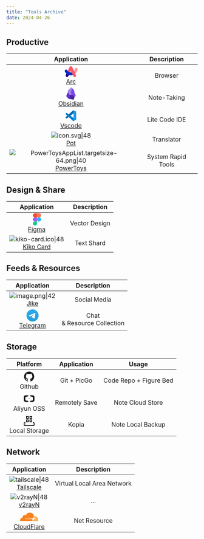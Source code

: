 ```yaml
---
title: "Tools Archive"
date: 2024-04-26
---
```


##  Productive

|                                                                                                                                                                                                                                                                                                                                                                                                                                                                                                                                                                                                                                                                                                                                                                                                                                                                                                                                                                                                                                                                                                                                                                                                                                                                                                                                                                                                                                                                                                                                                                                                                                                                                                                                                                                                                                                                                                                                                                                                                                                                                                                                                                                                                                                                                                                                                                                                                                                                                                                                                                                                                                                                                                                                                                                                                                                                                                                                                                                                                                                                                                                                                                                                        **Application**                                                                                                                                                                                                                                                                                                                                                                                                                                                                                                                                                                                                                                                                                                                                                                                                                                                                                                                                                                                                                                                                                                                                                                                                                                                                                                                                                                                                                                                                                                                                                                                                                                                                                                                                                                                                                                                                                                                                                                                                                                                                                                                                                                                                                                                                                                                                                                                                                                                                                                                                                                                                                                                                                                                                                                                                                                                                                                                                                                                                                                                                                                                                                                                                        |  **Description**   |
| :---------------------------------------------------------------------------------------------------------------------------------------------------------------------------------------------------------------------------------------------------------------------------------------------------------------------------------------------------------------------------------------------------------------------------------------------------------------------------------------------------------------------------------------------------------------------------------------------------------------------------------------------------------------------------------------------------------------------------------------------------------------------------------------------------------------------------------------------------------------------------------------------------------------------------------------------------------------------------------------------------------------------------------------------------------------------------------------------------------------------------------------------------------------------------------------------------------------------------------------------------------------------------------------------------------------------------------------------------------------------------------------------------------------------------------------------------------------------------------------------------------------------------------------------------------------------------------------------------------------------------------------------------------------------------------------------------------------------------------------------------------------------------------------------------------------------------------------------------------------------------------------------------------------------------------------------------------------------------------------------------------------------------------------------------------------------------------------------------------------------------------------------------------------------------------------------------------------------------------------------------------------------------------------------------------------------------------------------------------------------------------------------------------------------------------------------------------------------------------------------------------------------------------------------------------------------------------------------------------------------------------------------------------------------------------------------------------------------------------------------------------------------------------------------------------------------------------------------------------------------------------------------------------------------------------------------------------------------------------------------------------------------------------------------------------------------------------------------------------------------------------------------------------------------------------------------------------------------------------------------------------------------------------------------------------------------------------------------------------------------------------------------------------------------------------------------------------------------------------------------------------------------------------------------------------------------------------------------------------------------------------------------------------------------------------------------------------------------------------------------------------------------------------------------------------------------------------------------------------------------------------------------------------------------------------------------------------------------------------------------------------------------------------------------------------------------------------------------------------------------------------------------------------------------------------------------------------------------------------------------------------------------------------------------------------------------------------------------------------------------------------------------------------------------------------------------------------------------------------------------------------------------------------------------------------------------------------------------------------------------------------------------------------------------------------------------------------------------------------------------------------------------------------------------------------------------------------------------------------------------------------------------------------------------------------------------------------------------------------------------------------------------------------------------------------------------------------------------------------------------------------------------------------------------------------------------------------------------------------------------------------------------------------------------------------------------------------------------------------------------------------------------------------------------------------------------------------------------------------------------------------------------------------------------------------------------------------------------------------------------------------------------------------------------------------------------------------------------------------------------------------------------------------------------------------------------------------------------------------------------------------------------------------------------------------------------------------------------------------------------------------------------------------------------------------------------------------------------------------------------------------------------------------------------------------------------------------------------------------------------------------------------------------------------------------------------------------------------------------------------------------------------------------------------------: | :----------------: |
|                                                                                                                                                                                                                                                                                                                                                                                                                                                                                                                                                                                                                                                                                                                                                                                                                                                                                                                                                                                                                                                                                                                                                                                                                                                                                                                                                                                                                                                                                                                                                                                                                                                                                                                                                                                                                                                                                                        <svg xmlns="http://www.w3.org/2000/svg" width="37.41" height="32" viewBox="0 0 256 219"><path fill="#FFF" d="M123.632.012c13.836.398 26.332 8.52 32.32 21.089l23.761 49.984l.382-.966a58.846 58.846 0 0 0 2.315-7.64l.332-1.548c4.004-20.02 23.463-32.977 43.52-29.016a36.982 36.982 0 0 1 29.018 43.526c-5.337 26.652-19.095 51.387-38.829 70.983l-.625.607l8.33 17.514c9.668 20.33-.349 44.903-21.4 51.799l-.95.297l-.725.219a36.691 36.691 0 0 1-9.897 1.373a37.012 37.012 0 0 1-33.42-21.102l-6.43-13.518l-1.622.402c-8.692 2.054-17.508 3.192-26.328 3.367l-2.405.024c-8.488 0-17.116-.987-25.736-2.9l-1.7-.396l-6.177 12.987a36.972 36.972 0 0 1-20.713 18.852l-1.1.382a36.963 36.963 0 0 1-28.96-2.484c-17.56-9.334-24.256-31.186-15.688-49.235l7.67-16.129l-.67-.65C17.39 137.46 9.054 125.67 3.524 112.996l-.737-1.733l-.106-.281C-4.93 92.058 4.21 70.517 23.122 62.86c14.834-6.005 31.278-1.693 41.39 9.578l.19.218l24.446-51.422A36.858 36.858 0 0 1 121.535.01L122.57 0z"/><path fill="#1A007F" d="m87.118 170.045l21.896-46.068c-16.724-3.552-33.551-13.897-43.068-26.482L43.05 145.63c12.723 10.793 27.999 19.276 44.068 24.414"/><path fill="#4E000A" d="M178.495 96.115c-11 13.483-26.275 23.483-42.62 27.379l21.827 45.93c15.931-5.38 30.827-14.069 43.69-25.206z"/><path fill="#1A007F" d="M43.05 145.631L31.602 169.7c-5.828 12.241-1.449 27.31 10.551 33.689c12.724 6.758 28.379 1.483 34.517-11.38l10.448-21.964A130.635 130.635 0 0 1 43.05 145.63"/><path fill="#FF9396" d="M223.942 43.565a25.137 25.137 0 0 0-29.585 19.723c-2.414 12.07-8.069 23.31-15.862 32.862l22.862 48.137c21.103-18.31 36.688-43.24 42.275-71.137c2.724-13.655-6.104-26.896-19.69-29.585"/><path fill="#002DC8" d="M135.875 123.494c-4.896 1.172-9.896 1.793-14.896 1.793c-3.896 0-7.93-.448-11.965-1.31c-16.724-3.552-33.551-13.897-43.068-26.482c-2.38-3.138-4.31-6.414-5.655-9.759c-5.207-12.862-19.862-19.068-32.724-13.896C14.705 79.047 8.5 93.702 13.671 106.563c5.896 14.62 16.31 28.034 29.379 39.068a130.48 130.48 0 0 0 44.033 24.414c11.069 3.551 22.551 5.517 33.862 5.517c12.551 0 24.93-2.173 36.723-6.138z"/><path fill="#FF536A" d="m213.425 169.596l-12.068-25.378l-22.862-48.103l-.034.035s0-.035.034-.035l-33.24-69.93a25.144 25.144 0 0 0-22.69-14.344c-9.69 0-18.517 5.586-22.689 14.345L65.98 97.495c9.517 12.585 26.344 22.93 43.068 26.482l10.965-23.034c1.035-2.173 4.138-2.173 5.173 0l10.724 22.551h.069h-.07l21.828 45.93l10.724 22.551a25.103 25.103 0 0 0 22.723 14.345c2.242 0 4.483-.31 6.69-.931c15.138-4.173 22.31-21.586 15.551-35.793"/></svg><br>[Arc](https://arc.net/)                                                                                                                                                                                                                                                                                                                                                                                                                                                                                                                                                                                                                                                                                                                                                                                                                                                                                                                                                                                                                                                                                                                                                                                                                                                                                                                                                                                                                                                                                                                                                                                                                                                                                                                                                                                                                                                                                                        |      Browser       |
| <svg xmlns="http://www.w3.org/2000/svg" width="24.68" height="32" viewBox="0 0 256 332"><defs><radialGradient id="logosObsidianIcon0" cx="72.819%" cy="96.934%" r="163.793%" fx="72.819%" fy="96.934%" gradientTransform="rotate(-104 11141.322 0)"><stop offset="0%" stop-color="#FFF" stop-opacity=".4"/><stop offset="100%" stop-opacity=".1"/></radialGradient><radialGradient id="logosObsidianIcon1" cx="52.917%" cy="90.632%" r="190.361%" fx="52.917%" fy="90.632%" gradientTransform="rotate(-82 10746.75 0)"><stop offset="0%" stop-color="#FFF" stop-opacity=".6"/><stop offset="100%" stop-color="#FFF" stop-opacity=".1"/></radialGradient><radialGradient id="logosObsidianIcon2" cx="31.174%" cy="97.138%" r="178.714%" fx="31.174%" fy="97.138%" gradientTransform="rotate(-77 10724.606 0)"><stop offset="0%" stop-color="#FFF" stop-opacity=".8"/><stop offset="100%" stop-color="#FFF" stop-opacity=".4"/></radialGradient><radialGradient id="logosObsidianIcon3" cx="71.813%" cy="99.994%" r="92.086%" fx="71.813%" fy="99.994%" gradientTransform="translate(0 22251839.658)skewY(-90)"><stop offset="0%" stop-color="#FFF" stop-opacity=".3"/><stop offset="100%" stop-opacity=".3"/></radialGradient><radialGradient id="logosObsidianIcon4" cx="117.013%" cy="34.769%" r="328.729%" fx="117.013%" fy="34.769%" gradientTransform="rotate(102 -1004.443 0)"><stop offset="0%" stop-color="#FFF" stop-opacity="0"/><stop offset="100%" stop-color="#FFF" stop-opacity=".2"/></radialGradient><radialGradient id="logosObsidianIcon5" cx="-9.431%" cy="8.712%" r="153.492%" fx="-9.431%" fy="8.712%" gradientTransform="rotate(45 1674.397 0)"><stop offset="0%" stop-color="#FFF" stop-opacity=".2"/><stop offset="100%" stop-color="#FFF" stop-opacity=".4"/></radialGradient><radialGradient id="logosObsidianIcon6" cx="103.902%" cy="-22.172%" r="394.771%" fx="103.902%" fy="-22.172%" gradientTransform="rotate(80 3757.522 0)"><stop offset="0%" stop-color="#FFF" stop-opacity=".1"/><stop offset="100%" stop-color="#FFF" stop-opacity=".3"/></radialGradient><radialGradient id="logosObsidianIcon7" cx="99.348%" cy="89.193%" r="203.824%" fx="99.348%" fy="89.193%" gradientTransform="translate(0 -38783246.548)skewY(-90)"><stop offset="0%" stop-color="#FFF" stop-opacity=".2"/><stop offset="50%" stop-color="#FFF" stop-opacity=".2"/><stop offset="100%" stop-color="#FFF" stop-opacity=".3"/></radialGradient></defs><path fill-opacity=".3" d="M209.056 308.305c-2.043 14.93-16.738 26.638-31.432 22.552c-20.823-5.658-44.946-14.616-66.634-16.266l-33.317-2.515a22.002 22.002 0 0 1-14.144-6.522L6.167 246.778a21.766 21.766 0 0 1-4.244-24.124s35.36-77.478 36.775-81.485c1.257-4.008 6.13-39.211 8.958-58.07a22.002 22.002 0 0 1 7.072-12.965L122.462 9.47a22.002 22.002 0 0 1 31.903 2.672l57.048 71.978a23.18 23.18 0 0 1 4.872 14.38c0 13.594 1.179 41.646 8.8 59.72a236.756 236.756 0 0 0 27.974 45.732a11.001 11.001 0 0 1 .786 12.258c-4.95 8.408-14.851 24.595-28.76 45.26a111.738 111.738 0 0 0-16.108 46.834z"/><path fill="#6C31E3" d="M209.606 305.79c-2.043 15.009-16.737 26.717-31.432 22.71c-20.744-5.737-44.79-14.695-66.555-16.345L78.38 309.64a21.923 21.923 0 0 1-14.144-6.6L6.874 244.106a21.923 21.923 0 0 1-4.243-24.36s35.438-77.792 36.774-81.878c1.336-4.007 6.13-39.289 8.958-58.305a22.002 22.002 0 0 1 7.072-13.044L123.17 5.621a22.002 22.002 0 0 1 31.902 2.75l56.97 72.292a23.338 23.338 0 0 1 4.871 14.38c0 13.673 1.18 41.804 8.723 59.955a238.092 238.092 0 0 0 27.974 45.969a11.001 11.001 0 0 1 .864 12.336c-5.03 8.487-14.851 24.674-28.838 45.497a112.603 112.603 0 0 0-16.03 46.99"/><path fill="url(#logosObsidianIcon0)" d="M70.365 307.44c26.638-53.983 25.93-92.722 14.537-120.225c-10.372-25.459-29.781-41.489-45.025-51.468a19.233 19.233 0 0 1-1.415 4.243L2.631 219.747a21.923 21.923 0 0 0 4.321 24.36l57.284 58.933a23.762 23.762 0 0 0 6.129 4.4"/><path fill="url(#logosObsidianIcon1)" d="M142.814 197.902a86.025 86.025 0 0 1 21.06 4.793c21.844 8.172 41.724 26.56 58.147 61.999c1.179-2.043 2.357-4.008 3.615-5.894a960.226 960.226 0 0 0 28.838-45.497a11.001 11.001 0 0 0-.786-12.336a238.092 238.092 0 0 1-28.052-45.969c-7.544-18.073-8.644-46.282-8.723-59.955c0-5.186-1.65-10.294-4.871-14.38l-56.97-72.292l-.943-1.178c4.165 13.75 3.93 24.752 1.336 34.731c-2.357 9.272-6.757 17.68-11.394 26.56c-1.571 2.986-3.143 6.05-4.636 9.193a110.01 110.01 0 0 0-12.415 45.576c-.786 19.016 3.064 42.825 15.716 74.65z"/><path fill="url(#logosObsidianIcon2)" d="M142.736 197.902c-12.652-31.824-16.502-55.633-15.716-74.65c.786-18.858 6.286-33.002 12.415-45.575l4.715-9.193c4.558-8.88 8.88-17.288 11.315-26.56a61.684 61.684 0 0 0-1.336-34.731c-8.136-8.94-21.96-9.642-30.96-1.572L55.436 66.519a22.002 22.002 0 0 0-7.072 13.044l-8.25 54.69c0 .55-.158 1.022-.236 1.572c15.244 9.901 34.574 25.931 45.025 51.312c2.043 5.029 3.772 10.294 5.029 16.03a157.157 157.157 0 0 1 52.805-5.343z"/><path fill="url(#logosObsidianIcon3)" d="M178.253 328.5c14.616 4.007 29.31-7.701 31.353-22.789a120.225 120.225 0 0 1 12.494-41.017c-16.502-35.44-36.382-53.827-58.148-61.999c-23.18-8.643-48.404-5.736-74.021.472c5.736 26.01 2.357 60.034-19.487 104.273c2.436 1.257 5.186 1.965 7.936 2.2l34.496 2.593c18.701 1.336 46.597 11.001 65.377 16.266"/><path fill="url(#logosObsidianIcon4)" d="M127.177 122.074c-.864 18.859 1.493 40.39 14.144 72.135l-3.929-.393c-11.394-33.081-13.908-50.054-13.044-69.149c.786-19.094 6.994-33.789 13.123-46.361c1.571-3.143 5.186-9.037 6.758-12.023c4.557-8.879 7.622-13.515 10.215-21.609c3.772-11.315 2.986-16.658 2.514-22.001c2.908 19.251-8.172 35.988-16.501 53.04a113.939 113.939 0 0 0-13.358 46.361z"/><path fill="url(#logosObsidianIcon5)" d="M88.674 188.551c1.571 3.458 2.907 6.287 3.85 10.608l-3.379.786c-1.336-5.029-2.357-8.643-4.322-12.965c-11.472-26.953-29.86-40.861-44.79-51.076c18.074 9.744 36.697 25.066 48.64 52.647"/><path fill="url(#logosObsidianIcon6)" d="M92.681 202.617c6.286 29.467-.786 66.948-21.609 103.409c17.445-36.146 25.931-70.8 18.859-102.938l2.75-.55z"/><path fill="url(#logosObsidianIcon7)" d="M164.659 199.867c34.181 12.808 47.383 40.86 57.205 64.355c-12.18-24.516-29.074-51.626-58.462-61.684c-22.317-7.7-41.175-6.758-73.471.55l-.707-3.143c34.26-7.858 52.176-8.8 75.435 0z"/></svg><br>[Obsidian](https://obsidian.md/) |    Note-Taking     |
|                                                                                                                                                                                                                                                                                                                                                                                                                                                                                                                                                                                                                                                                                                                                                                                                                                                                                                                                                                                                                                                                                                                                                                                                                                                                                                                                                                                                                                                                                                                                                                                                                                                                                                                                                                                                                                                                                                                                                                                                                                                                                                                                                                                                                                                                                                                                                                                                                                                                                                                                                                                                                                                                                                                                                         <svg xmlns="http://www.w3.org/2000/svg" width="32" height="32" viewBox="0 0 32 32"><path fill="#0065a9" d="m29.01 5.03l-5.766-2.776a1.742 1.742 0 0 0-1.989.338L2.38 19.8a1.166 1.166 0 0 0-.08 1.647c.025.027.05.053.077.077l1.541 1.4a1.165 1.165 0 0 0 1.489.066L28.142 5.75A1.158 1.158 0 0 1 30 6.672v-.067a1.748 1.748 0 0 0-.99-1.575"/><path fill="#007acc" d="m29.01 26.97l-5.766 2.777a1.745 1.745 0 0 1-1.989-.338L2.38 12.2a1.166 1.166 0 0 1-.08-1.647c.025-.027.05-.053.077-.077l1.541-1.4A1.165 1.165 0 0 1 5.41 9.01l22.732 17.24A1.158 1.158 0 0 0 30 25.328v.072a1.749 1.749 0 0 1-.99 1.57"/><path fill="#1f9cf0" d="M23.244 29.747a1.745 1.745 0 0 1-1.989-.338A1.025 1.025 0 0 0 23 28.684V3.316a1.024 1.024 0 0 0-1.749-.724a1.744 1.744 0 0 1 1.989-.339l5.765 2.772A1.748 1.748 0 0 1 30 6.6v18.8a1.748 1.748 0 0 1-.991 1.576Z"/></svg><br>[Vscode](https://code.visualstudio.com/)                                                                                                                                                                                                                                                                                                                                                                                                                                                                                                                                                                                                                                                                                                                                                                                                                                                                                                                                                                                                                                                                                                                                                                                                                                                                                                                                                                                                                                                                                                                                                                                                                                                                                                                                                                                                                                                                                                                                                                                                                                                                                                                                                                                                                                                                                                                                                                                                                                                                                                                                                                                                                                                                                                                                                          |   Lite Code IDE    |
|                                                                                                                                                                                                                                                                                                                                                                                                                                                                                                                                                                                                                                                                                                                                                                                                                                                                                                                                                                                                                                                                                                                                                                                                                                                                                                                                                                                                                                                                                                                                                                                                                                                                                                                                                                                                                                                                                                                                                                                                                                                                                                                                                                                                                                                                                                                                                                                                                                                                                                                                                                                                                                                                                                                                                                                                                                                                                                                                                                                                                                                                                                                                                ![icon.svg\|48](https://cdn.jsdelivr.net/gh/aBER0724/ob_picture/Img/icon.svg)<br>[Pot](https://github.com/pot-app/pot-desktop)                                                                                                                                                                                                                                                                                                                                                                                                                                                                                                                                                                                                                                                                                                                                                                                                                                                                                                                                                                                                                                                                                                                                                                                                                                                                                                                                                                                                                                                                                                                                                                                                                                                                                                                                                                                                                                                                                                                                                                                                                                                                                                                                                                                                                                                                                                                                                                                                                                                                                                                                                                                                                                                                                                                                                                                                                                                                                                                                                                                                                                                                                                                                                 |     Translator     |
|                                                                                                                                                                                                                                                                                                                                                                                                                                                                                                                                                                                                                                                                                                                                                                                                                                                                                                                                                                                                                                                                                                                                                                                                                                                                                                                                                                                                                                                                                                                                                                                                                                                                                                                                                                                                                                                                                                                                                                                                                                                                                                                                                                                                                                                                                                                                                                                                                                                                                                                                                                                                                                                                                                                                                                                                                                                                                                                                                                                                                                                                                                                   ![PowerToysAppList.targetsize-64.png\|40](https://cdn.jsdelivr.net/gh/aBER0724/ob_picture/Img/PowerToysAppList.targetsize-64.png)<br>[PowerToys](https://github.com/microsoft/PowerToys)                                                                                                                                                                                                                                                                                                                                                                                                                                                                                                                                                                                                                                                                                                                                                                                                                                                                                                                                                                                                                                                                                                                                                                                                                                                                                                                                                                                                                                                                                                                                                                                                                                                                                                                                                                                                                                                                                                                                                                                                                                                                                                                                                                                                                                                                                                                                                                                                                                                                                                                                                                                                                                                                                                                                                                                                                                                                                                                                                                                                                                                                                                                    | System Rapid Tools |

## Design & Share

|                                                                                                                                                                                                                                                                                                                         **Application**                                                                                                                                                                                                                                                                                                                         | **Description** |
| :-------------------------------------------------------------------------------------------------------------------------------------------------------------------------------------------------------------------------------------------------------------------------------------------------------------------------------------------------------------------------------------------------------------------------------------------------------------------------------------------------------------------------------------------------------------------------------------------------------------------------------------------------------------: | :-------------: |
| <svg xmlns="http://www.w3.org/2000/svg" width="32" height="32" viewBox="0 0 128 128"><path fill="#0acf83" d="M45.5 129c11.9 0 21.5-9.6 21.5-21.5V86H45.5C33.6 86 24 95.6 24 107.5S33.6 129 45.5 129m0 0"/><path fill="#a259ff" d="M24 64.5C24 52.6 33.6 43 45.5 43H67v43H45.5C33.6 86 24 76.4 24 64.5m0 0"/><path fill="#f24e1e" d="M24 21.5C24 9.6 33.6 0 45.5 0H67v43H45.5C33.6 43 24 33.4 24 21.5m0 0"/><path fill="#ff7262" d="M67 0h21.5C100.4 0 110 9.6 110 21.5S100.4 43 88.5 43H67zm0 0"/><path fill="#1abcfe" d="M110 64.5c0 11.9-9.6 21.5-21.5 21.5S67 76.4 67 64.5S76.6 43 88.5 43S110 52.6 110 64.5m0 0"/></svg><br>[Figma](https://www.figma.com/) |  Vector Design  |
|                                                                                                                                                                                   ![kiko-card.ico\|48](https://cdn.jsdelivr.net/gh/aBER0724/ob_picture/Img/kiko-card.ico)<br>[Kiko Card](https://apps.apple.com/cn/app/%E5%90%89%E5%85%89%E5%8D%A1%E7%89%87-%E6%96%87%E5%AD%97%E6%8E%92%E7%89%88%E5%92%8C%E6%B5%B7%E6%8A%A5%E7%94%9F%E6%88%90%E5%B7%A5%E5%85%B7/id6463467787)                                                                                                                                                                                   |   Text Shard    |

## Feeds & Resources

|                                                                                                                                                                                                                                                                                                                                                                                                                                                                                                                                                                                                                                     **Application**                                                                                                                                                                                                                                                                                                                                                                                                                                                                                                                                                                                                                                      |        **Description**         |
| :--------------------------------------------------------------------------------------------------------------------------------------------------------------------------------------------------------------------------------------------------------------------------------------------------------------------------------------------------------------------------------------------------------------------------------------------------------------------------------------------------------------------------------------------------------------------------------------------------------------------------------------------------------------------------------------------------------------------------------------------------------------------------------------------------------------------------------------------------------------------------------------------------------------------------------------------------------------------------------------------------------------------------------------------------------------------------------------------------------------------------------------------------------------------------------------------------------------------------------------------------------------------------------------: | :----------------------------: |
|                                                                                                                                                                                                                                                                                                                                                                                                                                                                                                                                   ![image.png\|42](https://is1-ssl.mzstatic.com/image/thumb/Purple112/v4/a3/30/05/a3300504-7075-9161-5db4-1e0dc35bc890/AppIcon-0-0-1x_U007emarketing-0-5-0-85-220.png/230x0w.webp)<br>[Jike](https://web.okjike.com/)                                                                                                                                                                                                                                                                                                                                                                                                                                                                                                                                    |          Social Media          |
| <svg xmlns="http://www.w3.org/2000/svg" width="32" height="32" viewBox="0 0 256 256"><defs><linearGradient id="logosTelegram0" x1="50%" x2="50%" y1="0%" y2="100%"><stop offset="0%" stop-color="#2AABEE"/><stop offset="100%" stop-color="#229ED9"/></linearGradient></defs><path fill="url(#logosTelegram0)" d="M128 0C94.06 0 61.48 13.494 37.5 37.49A128.038 128.038 0 0 0 0 128c0 33.934 13.5 66.514 37.5 90.51C61.48 242.506 94.06 256 128 256s66.52-13.494 90.5-37.49c24-23.996 37.5-56.576 37.5-90.51c0-33.934-13.5-66.514-37.5-90.51C194.52 13.494 161.94 0 128 0"/><path fill="#FFF" d="M57.94 126.648c37.32-16.256 62.2-26.974 74.64-32.152c35.56-14.786 42.94-17.354 47.76-17.441c1.06-.017 3.42.245 4.96 1.49c1.28 1.05 1.64 2.47 1.82 3.467c.16.996.38 3.266.2 5.038c-1.92 20.24-10.26 69.356-14.5 92.026c-1.78 9.592-5.32 12.808-8.74 13.122c-7.44.684-13.08-4.912-20.28-9.63c-11.26-7.386-17.62-11.982-28.56-19.188c-12.64-8.328-4.44-12.906 2.76-20.386c1.88-1.958 34.64-31.748 35.26-34.45c.08-.338.16-1.598-.6-2.262c-.74-.666-1.84-.438-2.64-.258c-1.14.256-19.12 12.152-54 35.686c-5.1 3.508-9.72 5.218-13.88 5.128c-4.56-.098-13.36-2.584-19.9-4.708c-8-2.606-14.38-3.984-13.82-8.41c.28-2.304 3.46-4.662 9.52-7.072"/></svg><br>[Telegram](https://telegram.org/) | Chat <br>& Resource Collection |

## Storage

|                                                                                                                                                                                                                                                                                                                                                                                                                     **Platform**                                                                                                                                                                                                                                                                                                                                                                                                                     | **Application** |       **Usage**        |
| :--------------------------------------------------------------------------------------------------------------------------------------------------------------------------------------------------------------------------------------------------------------------------------------------------------------------------------------------------------------------------------------------------------------------------------------------------------------------------------------------------------------------------------------------------------------------------------------------------------------------------------------------------------------------------------------------------------------------------------------------------------------------------------------------------------------------------------------------------: | :-------------: | :--------------------: |
|                                                                  <svg xmlns="http://www.w3.org/2000/svg" width="32" height="32" viewBox="0 0 24 24"><path fill="currentColor" d="M12 2A10 10 0 0 0 2 12c0 4.42 2.87 8.17 6.84 9.5c.5.08.66-.23.66-.5v-1.69c-2.77.6-3.36-1.34-3.36-1.34c-.46-1.16-1.11-1.47-1.11-1.47c-.91-.62.07-.6.07-.6c1 .07 1.53 1.03 1.53 1.03c.87 1.52 2.34 1.07 2.91.83c.09-.65.35-1.09.63-1.34c-2.22-.25-4.55-1.11-4.55-4.92c0-1.11.38-2 1.03-2.71c-.1-.25-.45-1.29.1-2.64c0 0 .84-.27 2.75 1.02c.79-.22 1.65-.33 2.5-.33s1.71.11 2.5.33c1.91-1.29 2.75-1.02 2.75-1.02c.55 1.35.2 2.39.1 2.64c.65.71 1.03 1.6 1.03 2.71c0 3.82-2.34 4.66-4.57 4.91c.36.31.69.92.69 1.85V21c0 .27.16.59.67.5C19.14 20.16 22 16.42 22 12A10 10 0 0 0 12 2"/></svg><br>Github                                                                   |   Git + PicGo   | Code Repo + Figure Bed |
|                                                                                                                               <svg xmlns="http://www.w3.org/2000/svg" width="32" height="32" viewBox="0 0 1024 1024"><path fill="currentColor" d="M959.2 383.9c-.3-82.1-66.9-148.6-149.1-148.6H575.9l21.6 85.2l201 43.7a42.58 42.58 0 0 1 32.9 39.7c.1.5.1 216.1 0 216.6a42.58 42.58 0 0 1-32.9 39.7l-201 43.7l-21.6 85.3h234.2c82.1 0 148.8-66.5 149.1-148.6zM225.5 660.4a42.58 42.58 0 0 1-32.9-39.7c-.1-.6-.1-216.1 0-216.6c.8-19.4 14.6-35.5 32.9-39.7l201-43.7l21.6-85.2H213.8c-82.1 0-148.8 66.4-149.1 148.6V641c.3 82.1 67 148.6 149.1 148.6H448l-21.6-85.3zm200.9-158.8h171v21.3h-171z"/></svg><br>Aliyun OSS                                                                                                                                |  Remotely Save  |    Note Cloud Store    |
|                                                                                                                                                                                          <svg xmlns="http://www.w3.org/2000/svg" width="32" height="32" viewBox="0 0 32 32"><path fill="currentColor" d="M28 20h-2v2h2v6H4v-6h2v-2H4a2.002 2.002 0 0 0-2 2v6a2.002 2.002 0 0 0 2 2h24a2.002 2.002 0 0 0 2-2v-6a2.002 2.002 0 0 0-2-2"/><circle cx="7" cy="25" r="1" fill="currentColor"/><path fill="currentColor" d="M15 20H8v-7h7zm-5-2h3v-3h-3zm14 2h-7v-7h7zm-5-2h3v-3h-3zm-4-7H8V4h7zm-5-2h3V6h-3zm14 2h-7V4h7zm-5-2h3V6h-3z"/></svg><br>Local Storage                                                                                                                                                                                          |      Kopia      |   Note Local Backup    |

## Network

|                                                                                                                                                                                                                                                                                                                                                                                                                                                                                                                                                                                                                                           **Application**                                                                                                                                                                                                                                                                                                                                                                                                                                                                                                                                                                                                                                            |      **Description**       |
| :--------------------------------------------------------------------------------------------------------------------------------------------------------------------------------------------------------------------------------------------------------------------------------------------------------------------------------------------------------------------------------------------------------------------------------------------------------------------------------------------------------------------------------------------------------------------------------------------------------------------------------------------------------------------------------------------------------------------------------------------------------------------------------------------------------------------------------------------------------------------------------------------------------------------------------------------------------------------------------------------------------------------------------------------------------------------------------------------------------------------------------------------------------------------------------------------------------------------------------------------------------------------------------------------------: | :------------------------: |
|                                                                                                                                                                                                                                                                                                                                                                                                                                                                                                                                              ![tailscale\|48](https://is1-ssl.mzstatic.com/image/thumb/Purple221/v4/7b/ff/1f/7bff1fa1-c9ed-d0c1-8168-3add0d2bc2c7/AppIcon-0-85-220-0-4-2x-0-0-0.png/230x0w.webp)<br>[Tailscale](https://tailscale.com/)                                                                                                                                                                                                                                                                                                                                                                                                                                                                                                                                              | Virtual Local Area Network |
|                                                                                                                                                                                                                                                                                                                                                                                                                                                                                                                                                                              ![v2rayN\|48](https://raw.githubusercontent.com/2dust/v2rayN/master/v2rayN/v2rayN/v2rayN.ico)<br>[v2rayN](https://github.com/2dust/v2rayN)                                                                                                                                                                                                                                                                                                                                                                                                                                                                                                                                                                              |            ...             |
| <svg xmlns="http://www.w3.org/2000/svg" width="48" height="32" viewBox="0 0 256 117"><path fill="#FBAD41" d="M205.52 50.813c-.858 0-1.705.03-2.551.058c-.137.007-.272.04-.398.094a1.424 1.424 0 0 0-.92.994l-3.628 12.672c-1.565 5.449-.983 10.48 1.646 14.174c2.41 3.416 6.42 5.421 11.289 5.655l19.679 1.194c.585.03 1.092.312 1.4.776a1.92 1.92 0 0 1 .2 1.692a2.496 2.496 0 0 1-2.134 1.662l-20.448 1.193c-11.11.515-23.062 9.58-27.255 20.633l-1.474 3.9a1.092 1.092 0 0 0 .967 1.49h70.425a1.872 1.872 0 0 0 1.81-1.365A51.172 51.172 0 0 0 256 101.828c0-28.16-22.582-50.984-50.449-50.984"/><path fill="#F6821F" d="m174.782 115.362l1.303-4.583c1.568-5.449.987-10.48-1.639-14.173c-2.418-3.417-6.424-5.422-11.296-5.656l-92.312-1.193a1.822 1.822 0 0 1-1.459-.776a1.919 1.919 0 0 1-.203-1.693a2.496 2.496 0 0 1 2.154-1.662l93.173-1.193c11.063-.511 23.015-9.58 27.208-20.633l5.313-14.04c.214-.596.27-1.238.156-1.86C191.126 20.51 166.91 0 137.96 0C111.269 0 88.626 17.403 80.5 41.596a26.996 26.996 0 0 0-19.156-5.359C48.549 37.524 38.25 47.946 36.979 60.88a27.905 27.905 0 0 0 .702 9.642C16.773 71.145 0 88.454 0 109.726c0 1.923.137 3.818.413 5.667c.115.897.879 1.57 1.783 1.568h170.48a2.223 2.223 0 0 0 2.106-1.63"/></svg><br>[CloudFlare](https://dash.cloudflare.com/) |        Net Resource        |
